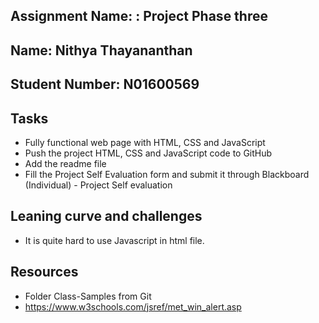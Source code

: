 ## Assignment Name: : Project Phase three



## Name: Nithya Thayananthan



## Student Number: N01600569



## Tasks



- Fully functional web page with HTML, CSS and JavaScript
- Push the project HTML, CSS and JavaScript code to GitHub
- Add the readme file
- Fill the Project Self Evaluation form and submit it through Blackboard (Individual) - Project Self evaluation


## Leaning curve and challenges



- It is quite hard to use Javascript in html file. 




## Resources

- Folder Class-Samples from Git 
- https://www.w3schools.com/jsref/met_win_alert.asp